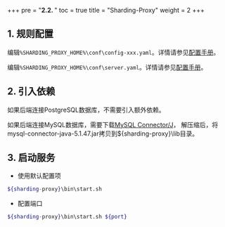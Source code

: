 +++
pre = "<b>2.2. </b>"
toc = true
title = "Sharding-Proxy"
weight = 2
+++

## 1. 规则配置

编辑`%SHARDING_PROXY_HOME%\conf\config-xxx.yaml`。详情请参见[配置手册](/cn/manual/sharding-proxy/configuration/)。

编辑`%SHARDING_PROXY_HOME%\conf\server.yaml`。详情请参见[配置手册](/cn/manual/sharding-proxy/configuration/)。

## 2. 引入依赖

如果后端连接PostgreSQL数据库，不需要引入额外依赖。

如果后端连接MySQL数据库，需要下载[MySQL Connector/J](https://cdn.mysql.com//Downloads/Connector-J/mysql-connector-java-5.1.47.tar.gz)，
解压缩后，将mysql-connector-java-5.1.47.jar拷贝到${sharding-proxy}\lib目录。

## 3. 启动服务

* 使用默认配置项

```sh
${sharding-proxy}\bin\start.sh
```

* 配置端口

```sh
${sharding-proxy}\bin\start.sh ${port}
```
